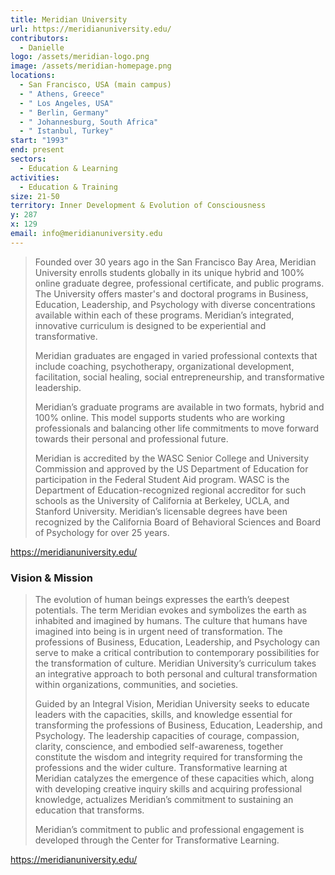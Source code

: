 ```yaml
---
title: Meridian University
url: https://meridianuniversity.edu/
contributors:
  - Danielle
logo: /assets/meridian-logo.png
image: /assets/meridian-homepage.png
locations:
  - San Francisco, USA (main campus)
  - " Athens, Greece"
  - " Los Angeles, USA"
  - " Berlin, Germany"
  - " Johannesburg, South Africa"
  - " Istanbul, Turkey"
start: "1993"
end: present
sectors:
  - Education & Learning
activities:
  - Education & Training
size: 21-50
territory: Inner Development & Evolution of Consciousness
y: 287
x: 129
email: info@meridianuniversity.edu
---
```

> Founded over 30 years ago in the San Francisco Bay Area, Meridian University enrolls students globally in its unique hybrid and 100% online graduate degree, professional certificate, and public programs. The University offers master's and doctoral programs in Business, Education, Leadership, and Psychology with diverse concentrations available within each of these programs. Meridian’s integrated, innovative curriculum is designed to be experiential and transformative.
> 
> Meridian graduates are engaged in varied professional contexts that include coaching, psychotherapy, organizational development, facilitation, social healing, social entrepreneurship, and transformative leadership.
> 
> Meridian’s graduate programs are available in two formats, hybrid and 100% online. This model supports students who are working professionals and balancing other life commitments to move forward towards their personal and professional future.
> 
> Meridian is accredited by the WASC Senior College and University Commission and approved by the US Department of Education for participation in the Federal Student Aid program. WASC is the Department of Education-recognized regional accreditor for such schools as the University of California at Berkeley, UCLA, and Stanford University. Meridian’s licensable degrees have been recognized by the California Board of Behavioral Sciences and Board of Psychology for over 25 years.

https://meridianuniversity.edu/

### Vision & Mission

> The evolution of human beings expresses the earth’s deepest potentials. The term Meridian evokes and symbolizes the earth as inhabited and imagined by humans. The culture that humans have imagined into being is in urgent need of transformation. The professions of Business, Education, Leadership, and Psychology can serve to make a critical contribution to contemporary possibilities for the transformation of culture. Meridian University’s curriculum takes an integrative approach to both personal and cultural transformation within organizations, communities, and societies.
> 
> Guided by an Integral Vision, Meridian University seeks to educate leaders with the capacities, skills, and knowledge essential for transforming the professions of Business, Education, Leadership, and Psychology. The leadership capacities of courage, compassion, clarity, conscience, and embodied self-awareness, together constitute the wisdom and integrity required for transforming the professions and the wider culture. Transformative learning at Meridian catalyzes the emergence of these capacities which, along with developing creative inquiry skills and acquiring professional knowledge, actualizes Meridian’s commitment to sustaining an education that transforms.
> 
> Meridian’s commitment to public and professional engagement is developed through the Center for Transformative Learning.

https://meridianuniversity.edu/
